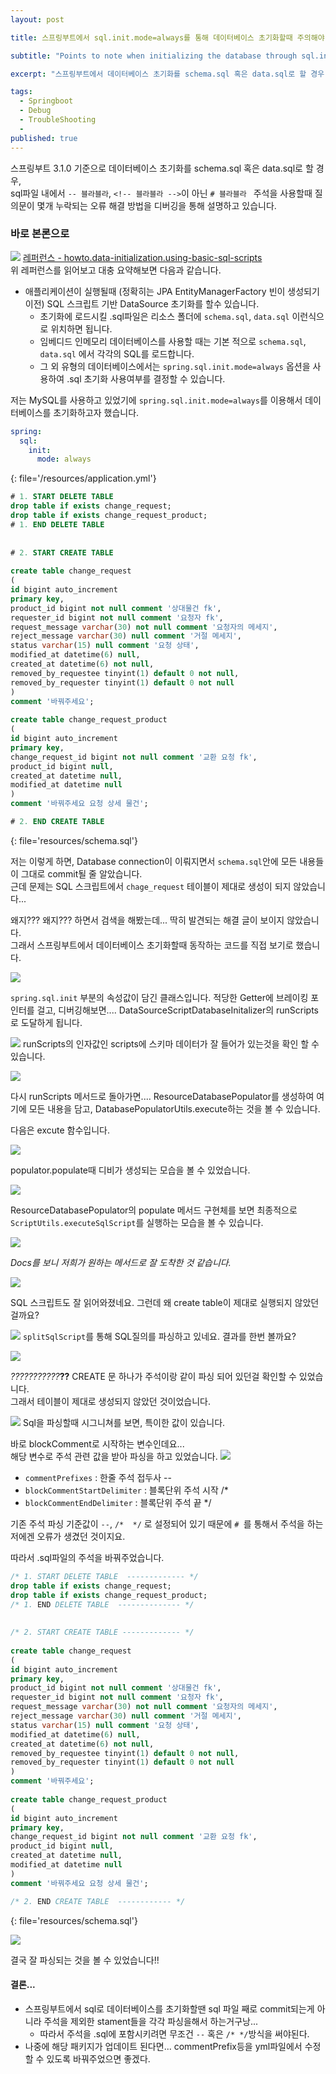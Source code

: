 ```yaml
---
layout: post

title: 스프링부트에서 sql.init.mode=always를 통해 데이터베이스 초기화할때 주의해야 할 점

subtitle: "Points to note when initializing the database through sql.init.mode=always in Spring Boot"

excerpt: "스프링부트에서 데이터베이스 초기화를 schema.sql 혹은 data.sql로 할 경우, sql 파일내에서 주석의 사용 방법에 따라 질의문이 몇개 누락되는 오류 해결 방법을 설명하고 있습니다."

tags:
  - Springboot
  - Debug
  - TroubleShooting
  - 
published: true
---
```


스프링부트 3.1.0 기준으로 데이터베이스 초기화를 schema.sql 혹은 data.sql로 할 경우,  
sql파일 내에서 `-- 블라블라`,  `<!-- 블라블라 -->`이 아닌 `# 블라블라 ` 주석을 사용할때 질의문이 몇개 누락되는 오류 해결 방법을 디버깅을 통해 설명하고 있습니다.

### 바로 본론으로
![](/assets/2023-07-02/capture_refer.png)
[레퍼런스 - howto.data-initialization.using-basic-sql-scripts](https://docs.spring.io/spring-boot/docs/3.1.0/reference/html/howto.html#howto.data-initialization.using-basic-sql-scripts)  
위 레퍼런스를 읽어보고 대충 요약해보면 다음과 같습니다.
- 애플리케이션이 실행될때 (정확히는 JPA EntityManagerFactory 빈이 생성되기 이전) SQL 스크립트 기반 DataSource 초기화를 할수 있습니다.
	- 초기화에 로드시킬 .sql파일은 리소스 폴더에 `schema.sql`, `data.sql` 이런식으로 위치하면 됩니다.
	- 임베디드 인메모리 데이터베이스를 사용할 때는 기본 적으로 `schema.sql`, `data.sql` 에서 각각의 SQL를 로드합니다.
	- 그 외 유형의 데이터베이스에서는 `spring.sql.init.mode=always` 옵션을 사용하여 .sql 초기화 사용여부를 결정할 수 있습니다.

저는 MySQL를 사용하고 있었기에 `spring.sql.init.mode=always`를 이용해서 데이터베이스를 초기화하고자 했습니다.

```yml
spring:  
  sql:  
    init:  
      mode: always
```
{: file='/resources/application.yml'}

```sql
# 1. START DELETE TABLE
drop table if exists change_request;  
drop table if exists change_request_product;  
# 1. END DELETE TABLE
  
  
# 2. START CREATE TABLE
  
create table change_request  
(  
id bigint auto_increment  
primary key,  
product_id bigint not null comment '상대물건 fk',  
requester_id bigint not null comment '요청자 fk',  
request_message varchar(30) not null comment '요청자의 메세지',  
reject_message varchar(30) null comment '거절 메세지',  
status varchar(15) null comment '요청 상태',  
modified_at datetime(6) null,  
created_at datetime(6) not null,  
removed_by_requestee tinyint(1) default 0 not null,  
removed_by_requester tinyint(1) default 0 not null  
)  
comment '바꿔주세요';  
  
create table change_request_product  
(  
id bigint auto_increment  
primary key,  
change_request_id bigint not null comment '교환 요청 fk',  
product_id bigint null,  
created_at datetime null,  
modified_at datetime null  
)  
comment '바꿔주세요 요청 상세 물건';

# 2. END CREATE TABLE
```
{: file='resources/schema.sql'}


저는 이렇게 하면, Database connection이 이뤄지면서 `schema.sql`안에 모든 내용들이 그대로 commit될 줄 알았습니다.  
근데 문제는 SQL 스크립트에서 `chage_request` 테이블이 제대로 생성이 되지 않았습니다...


왜지??? 왜지??? 하면서 검색을 해봤는데... 딱히 발견되는 해결 글이 보이지 않았습니다.  
그래서 스프링부트에서 데이터베이스 초기화할때 동작하는 코드를 직접 보기로 했습니다.

![](/assets/2023-07-02/configur_class.png)

`spring.sql.init` 부분의 속성값이 담긴 클래스입니다.
적당한 Getter에 브레이킹 포인터를 걸고, 디버깅해보면....
DataSourceScriptDatabaseInitalizer의 runScripts로 도달하게 됩니다.  

![](/assets/2023-07-02/runScripts.png)
runScripts의 인자값인 scripts에 스키마 데이터가 잘 들어가 있는것을 확인 할 수 있습니다.

![](/assets/2023-07-02/Pasted%20image%2020230702143026.png)


다시 runScripts 메서드로 돌아가면....
ResourceDatabasePopulator를 생성하여 여기에 모든 내용을 담고, DatabasePopulatorUtils.execute하는 것을 볼 수 있습니다.

다음은 excute 함수입니다.

![](/assets/2023-07-02/exec.png)

populator.populate때 디비가 생성되는 모습을 볼 수 있었습니다.

![](/assets/2023-07-02/populate.png)

ResourceDatabasePopulator의 populate 메서드 구현체를 보면 최종적으로 `ScriptUtils.executeSqlScript`를 실행하는 모습을 볼 수 있습니다.

![](/assets/2023-07-02/excuteSqlSc.png)

*Docs를 보니 저희가 원하는 메서드로 잘 도착한 것 같습니다.*

![](/assets/2023-07-02/scriptWell.png)

SQL 스크립트도 잘 읽어와졌네요.
그런데 왜 create table이 제대로 실행되지 않았던걸까요?

![](/assets/2023-07-02/split.png)
`splitSqlScript`를 통해 SQL질의를 파싱하고 있네요. 결과를 한번 볼까요?

![](/assets/2023-07-02/sign.png)

*???????????***??**
CREATE 문 하나가 주석이랑 같이 파싱 되어 있던걸 확인할 수 있었습니다.  
그래서 테이블이 제대로 생성되지 않았던 것이었습니다.

![](/assets/2023-07-02/split_Sql.png)
Sql을 파싱할때 시그니쳐를 보면, 특이한 값이 있습니다.

바로 blockComment로 시작하는 변수인데요...  
해당 변수로 주석 관련 값을 받아 파싱을 하고 있었습니다.
![](/assets/2023-07-02/asd.png)
- `commentPrefixes` : 한줄 주석 접두사 --
- `blockCommentStartDelimiter` : 블록단위 주석 시작 /*
- `blockCommentEndDelimiter` : 블록단위 주석 끝 */

기존 주석 파싱 기준값이 `--`, `/*  */`  로 설정되어 있기 때문에 `# `를 통해서 주석을 하는 저에겐 오류가 생겼던 것이지요.

따라서 .sql파일의 주석을 바꿔주었습니다.

```sql
/* 1. START DELETE TABLE  ------------- */
drop table if exists change_request;  
drop table if exists change_request_product;  
/* 1. END DELETE TABLE  -------------- */
  
  
/* 2. START CREATE TABLE ------------- */
  
create table change_request  
(  
id bigint auto_increment  
primary key,  
product_id bigint not null comment '상대물건 fk',  
requester_id bigint not null comment '요청자 fk',  
request_message varchar(30) not null comment '요청자의 메세지',  
reject_message varchar(30) null comment '거절 메세지',  
status varchar(15) null comment '요청 상태',  
modified_at datetime(6) null,  
created_at datetime(6) not null,  
removed_by_requestee tinyint(1) default 0 not null,  
removed_by_requester tinyint(1) default 0 not null  
)  
comment '바꿔주세요';  
  
create table change_request_product  
(  
id bigint auto_increment  
primary key,  
change_request_id bigint not null comment '교환 요청 fk',  
product_id bigint null,  
created_at datetime null,  
modified_at datetime null  
)  
comment '바꿔주세요 요청 상세 물건';

/* 2. END CREATE TABLE  ------------ */
```
{: file='resources/schema.sql'}

![](/assets/2023-07-02/good_result.png)

결국 잘 파싱되는 것을 볼 수 있었습니다!!


#### 결론...
- 스프링부트에서 sql로 데이터베이스를 초기화할땐 sql 파일 째로 commit되는게 아니라 주석을 제외한 stament들을 각각 파싱을해서 하는거구낭...
	- 따라서 주석을 .sql에 포함시키려면 무조건 `--` 혹은 `/* */`방식을 써야된다.
- 나중에 해당 패키지가 업데이트 된다면... commentPrefix등을 yml파일에서 수정할 수 있도록 바꿔주었으면 좋겠다.